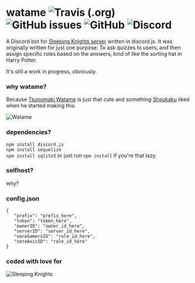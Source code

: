 # watame ![Travis (.org)](https://img.shields.io/travis/raphilia/watame) ![GitHub issues](https://img.shields.io/github/issues/raphilia/watame) ![GitHub](https://img.shields.io/github/license/raphilia/watame) ![Discord](https://discord.com/api/guilds/616969119685935162/widget.png?style=shield) 
 A Discord bot for [Sleeping Knights server](https://sleepingknights.xyz/) written in discord.js. It was originally written for just one purpose: To ask quizzes to users, and then assign specific roles based on the answers, kind of like the sorting hat in Harry Potter.
 
 It's still a work in progress, obviously.

 ### why watame?
 Because [Tsunomaki Watame](https://www.youtube.com/channel/UCqm3BQLlJfvkTsX_hvm0UmA) is just that cute and something [Shoukaku](https://github.com/Raphilia) liked when he started making this.

 ![Watame](https://cdn.discordapp.com/avatars/617592844978487316/a48d3399dc21e63f50a027cd163dfd08.webp)

 ### dependencies?
 `npm install discord.js`  
 `npm install sequelize`  
 `npm install sqlite3`
 or just run `npm install` if you're that lazy.

 ### selfhost?
 why?

 ### config.json
 ```
{
	"prefix": "prefix_here",
	"token": "token_here",
	"ownerID": "owner_id_here",
	"serverID": "server_id_here",
	"sereGamersID": "role_id_here",
	"sereAxisID": "role_id_here"
}
 ```
### coded with love for
![Sleeping Knights](https://cdn.discordapp.com/attachments/617000930298167326/617011684401479690/sk-title.png)
